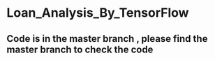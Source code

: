 # Loan_Analysis_By_TensorFlow

## Code is in the master branch , please find the master branch to check the code
